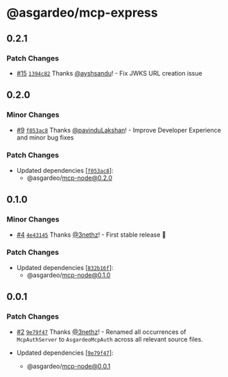 # @asgardeo/mcp-express

## 0.2.1

### Patch Changes

- [#15](https://github.com/asgardeo/mcp-auth-javascript/pull/15)
  [`1394c82`](https://github.com/asgardeo/mcp-auth-javascript/commit/1394c82628e283cb5c4e737a5013d3375603de83) Thanks
  [@ayshsandu](https://github.com/ayshsandu)! - Fix JWKS URL creation issue

## 0.2.0

### Minor Changes

- [#9](https://github.com/asgardeo/mcp-auth-javascript/pull/9)
  [`f053ac8`](https://github.com/asgardeo/mcp-auth-javascript/commit/f053ac81ba023fc1b7aafec4d37015e8326c2803) Thanks
  [@pavinduLakshan](https://github.com/pavinduLakshan)! - Improve Developer Experience and minor bug fixes

### Patch Changes

- Updated dependencies
  [[`f053ac8`](https://github.com/asgardeo/mcp-auth-javascript/commit/f053ac81ba023fc1b7aafec4d37015e8326c2803)]:
  - @asgardeo/mcp-node@0.2.0

## 0.1.0

### Minor Changes

- [#4](https://github.com/asgardeo/asgardeo-mcp-node/pull/4)
  [`4e43145`](https://github.com/asgardeo/asgardeo-mcp-node/commit/4e43145d23e72592367052c7dd8d0e2118fecee4) Thanks
  [@3nethz](https://github.com/3nethz)! - First stable release 🎉

### Patch Changes

- Updated dependencies
  [[`832b16f`](https://github.com/asgardeo/asgardeo-mcp-node/commit/832b16f47d16a7ac137dda9b396e8817725a4d7e)]:
  - @asgardeo/mcp-node@0.1.0

## 0.0.1

### Patch Changes

- [#2](https://github.com/asgardeo/asgardeo-mcp-node/pull/2)
  [`9e79f47`](https://github.com/asgardeo/asgardeo-mcp-node/commit/9e79f4720bae347860a358101b4726e3520a450a) Thanks
  [@3nethz](https://github.com/3nethz)! - Renamed all occurrences of `McpAuthServer` to `AsgardeoMcpAuth` across all
  relevant source files.

- Updated dependencies
  [[`9e79f47`](https://github.com/asgardeo/asgardeo-mcp-node/commit/9e79f4720bae347860a358101b4726e3520a450a)]:
  - @asgardeo/mcp-node@0.0.1
